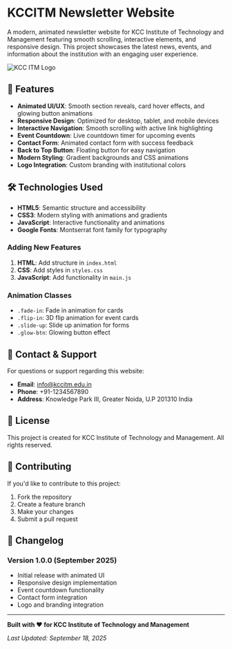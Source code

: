 # KCCITM Newsletter Website

A modern, animated newsletter website for KCC Institute of Technology and Management featuring smooth scrolling, interactive elements, and responsive design. This project showcases the latest news, events, and information about the institution with an engaging user experience.

![KCC ITM Logo](image.jpg)

## 🚀 Features

- **Animated UI/UX**: Smooth section reveals, card hover effects, and glowing button animations
- **Responsive Design**: Optimized for desktop, tablet, and mobile devices
- **Interactive Navigation**: Smooth scrolling with active link highlighting
- **Event Countdown**: Live countdown timer for upcoming events
- **Contact Form**: Animated contact form with success feedback
- **Back to Top Button**: Floating button for easy navigation
- **Modern Styling**: Gradient backgrounds and CSS animations
- **Logo Integration**: Custom branding with institutional colors

## 🛠️ Technologies Used

- **HTML5**: Semantic structure and accessibility
- **CSS3**: Modern styling with animations and gradients
- **JavaScript**: Interactive functionality and animations
- **Google Fonts**: Montserrat font family for typography



### Adding New Features
1. **HTML**: Add structure in `index.html`
2. **CSS**: Add styles in `styles.css`
3. **JavaScript**: Add functionality in `main.js`

### Animation Classes
- `.fade-in`: Fade in animation for cards
- `.flip-in`: 3D flip animation for event cards
- `.slide-up`: Slide up animation for forms
- `.glow-btn`: Glowing button effect

## 📧 Contact & Support

For questions or support regarding this website:
- **Email**: info@kccitm.edu.in
- **Phone**: +91-1234567890
- **Address**: Knowledge Park III, Greater Noida, U.P 201310 India

## 📄 License

This project is created for KCC Institute of Technology and Management. All rights reserved.

## 🤝 Contributing

If you'd like to contribute to this project:
1. Fork the repository
2. Create a feature branch
3. Make your changes
4. Submit a pull request

## 📝 Changelog

### Version 1.0.0 (September 2025)
- Initial release with animated UI
- Responsive design implementation
- Event countdown functionality
- Contact form integration
- Logo and branding integration

---

**Built with ❤️ for KCC Institute of Technology and Management**

*Last Updated: September 18, 2025*








